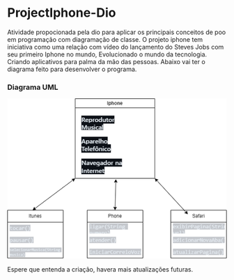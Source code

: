 # ProjectIphone-Dio

<p>Atividade propocionada pela dio para aplicar os principais conceitos de poo em programação com diagramação de classe.
O projeto iphone tem iniciativa como uma relação com vídeo do lançamento do Steves Jobs com seu primeiro Iphone no mundo, Evolucionado o mundo da tecnologia. Criando aplicativos para palma da mão das pessoas. Abaixo vai ter o diagrama feito para desenvolver o programa.</p> 


<h3>Diagrama UML </h3> 
<img src="Untitled Diagram.drawio.png">

<p>Espere que entenda a criação, havera mais atualizações futuras.</p>
